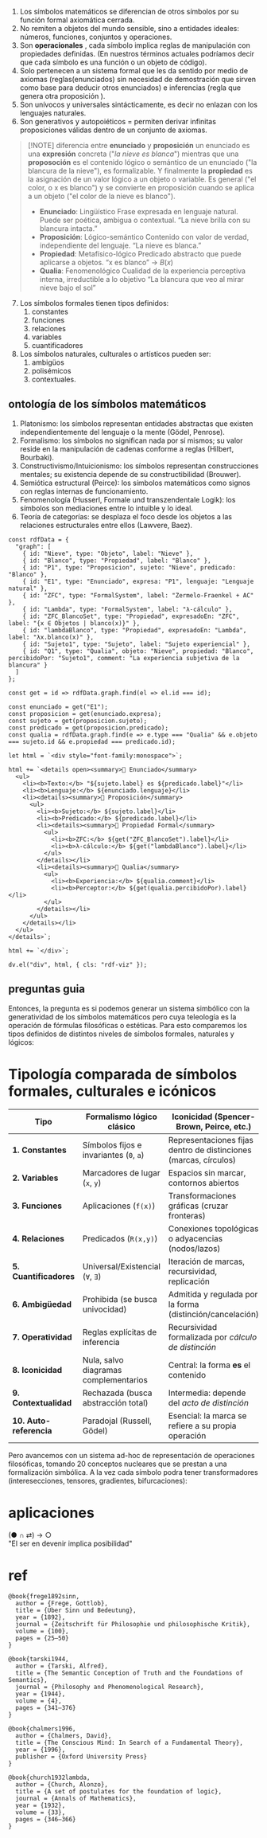 
1. Los símbolos matemáticos se diferencian de otros símbolos por su función formal axiomática cerrada. 
2. No remiten a objetos del mundo sensible, sino a entidades ideales: números, funciones, conjuntos y operaciones. 
3. Son **operacionales** , cada símbolo implica reglas de manipulación con propiedades definidas. (En nuestros términos actuales podríamos decir que cada símbolo es una función o un objeto de código).
4. Solo pertenecen a un sistema formal que les da sentido por medio de axiomas (reglas(enunciados) sin necesidad de demostración que sirven como base para deducir otros enunciados) e inferencias (regla que genera otra proposición ).
5. Son unívocos y universales sintácticamente, es decir no enlazan con los lenguajes naturales. 
6. Son generativos y autopoiéticos = permiten derivar infinitas proposiciones válidas dentro de un conjunto de axiomas.


> [!NOTE] diferencia entre **enunciado** y **proposición**
> un enunciado es una **expresión** concreta ("*la nieve es blanca*") mientras que una **proposoción** es el contenido lógico o semántico de un enunciado ("la blancura de la nieve"), es formalizable. Y finalmente la **propiedad** es la asignación de un valor lógico a un objeto o variable. Es general ("el color, o x es blanco") y se convierte en proposición cuando se aplica a un objeto ("el color de la nieve es blanco").
> - **Enunciado**: 	Lingüístico	Frase expresada en lenguaje natural. Puede ser poética, ambigua o contextual.	“La nieve brilla con su blancura intacta.”
 > - **Proposición**:	Lógico-semántico	Contenido con valor de verdad, independiente del lenguaje.	“La nieve es blanca.”
> - **Propiedad**: 	Metafísico-lógico	Predicado abstracto que puede aplicarse a objetos.	“x es blanco” → $B(x)$
> - **Qualia**: Fenomenológico	Cualidad de la experiencia perceptiva interna, irreductible a lo objetivo	“La blancura que veo al mirar nieve bajo el sol”

7. Los símbolos formales tienen tipos definidos:
	1. constantes
	2. funciones
	3. relaciones
	4. variables
	5. cuantificadores
8. Los símbolos naturales, culturales o artísticos pueden ser:
	1. ambigüos
	2. polisémicos
	3. contextuales. 

## ontología de los símbolos matemáticos 

1.	Platonismo: los símbolos representan entidades abstractas que existen independientemente del lenguaje o la mente (Gödel, Penrose).
2.	Formalismo: los símbolos no significan nada por sí mismos; su valor reside en la manipulación de cadenas conforme a reglas (Hilbert, Bourbaki).
3.	Constructivismo/Intuicionismo: los símbolos representan construcciones mentales; su existencia depende de su constructibilidad (Brouwer).
4. Semiótica estructural (Peirce): los símbolos matemáticos como signos con reglas internas de funcionamiento.
5. Fenomenología (Husserl, Formale und transzendentale Logik): los símbolos son mediaciones entre lo intuible y lo ideal.
6. Teoría de categorías: se desplaza el foco desde los objetos a las relaciones estructurales entre ellos (Lawvere, Baez).



```dataviewjs
const rdfData = {
  "graph": [
    { id: "Nieve", type: "Objeto", label: "Nieve" },
    { id: "Blanco", type: "Propiedad", label: "Blanco" },
    { id: "P1", type: "Proposicion", sujeto: "Nieve", predicado: "Blanco" },
    { id: "E1", type: "Enunciado", expresa: "P1", lenguaje: "Lenguaje natural" },
    { id: "ZFC", type: "FormalSystem", label: "Zermelo-Fraenkel + AC" },
    { id: "Lambda", type: "FormalSystem", label: "λ-cálculo" },
    { id: "ZFC_BlancoSet", type: "Propiedad", expresadoEn: "ZFC", label: "{x ∈ Objetos | blanco(x)}" },
    { id: "lambdaBlanco", type: "Propiedad", expresadoEn: "Lambda", label: "λx.blanco(x)" },
    { id: "Sujeto1", type: "Sujeto", label: "Sujeto experiencial" },
    { id: "Q1", type: "Qualia", objeto: "Nieve", propiedad: "Blanco", percibidoPor: "Sujeto1", comment: "La experiencia subjetiva de la blancura" }
  ]
};

const get = id => rdfData.graph.find(el => el.id === id);

const enunciado = get("E1");
const proposicion = get(enunciado.expresa);
const sujeto = get(proposicion.sujeto);
const predicado = get(proposicion.predicado);
const qualia = rdfData.graph.find(e => e.type === "Qualia" && e.objeto === sujeto.id && e.propiedad === predicado.id);

let html = `<div style="font-family:monospace">`;

html += `<details open><summary>📘 Enunciado</summary>
  <ul>
    <li><b>Texto:</b> "${sujeto.label} es ${predicado.label}"</li>
    <li><b>Lenguaje:</b> ${enunciado.lenguaje}</li>
    <li><details><summary>📐 Proposición</summary>
      <ul>
        <li><b>Sujeto:</b> ${sujeto.label}</li>
        <li><b>Predicado:</b> ${predicado.label}</li>
        <li><details><summary>🎨 Propiedad Formal</summary>
          <ul>
            <li><b>ZFC:</b> ${get("ZFC_BlancoSet").label}</li>
            <li><b>λ-cálculo:</b> ${get("lambdaBlanco").label}</li>
          </ul>
        </details></li>
        <li><details><summary>🌈 Qualia</summary>
          <ul>
            <li><b>Experiencia:</b> ${qualia.comment}</li>
            <li><b>Perceptor:</b> ${get(qualia.percibidoPor).label}</li>
          </ul>
        </details></li>
      </ul>
    </details></li>
  </ul>
</details>`;

html += `</div>`;

dv.el("div", html, { cls: "rdf-viz" });
```


## preguntas guia

Entonces, la pregunta es si podemos generar un sistema simbólico con la generatividad de los símbolos matemáticos pero cuya teleología es la operación de fórmulas filosóficas o estéticas. 
Para esto comparemos los tipos definidos de distintos niveles de símbolos formales, naturales y lógicos: 


# Tipología comparada de símbolos formales, culturales e icónicos

| Tipo                    | Formalismo lógico clásico               | Iconicidad (Spencer-Brown, Peirce, etc.)                         | Semiótica natural/cultural               |
| ----------------------- | --------------------------------------- | ---------------------------------------------------------------- | ---------------------------------------- |
| **1. Constantes**       | Símbolos fijos e invariantes (`0`, `a`) | Representaciones fijas dentro de distinciones (marcas, círculos) | Convenciones estilizadas o emblemas      |
| **2. Variables**        | Marcadores de lugar (`x`, `y`)          | Espacios sin marcar, contornos abiertos                          | Sujetos móviles, roles, arquetipos       |
| **3. Funciones**        | Aplicaciones (`f(x)`)                   | Transformaciones gráficas (cruzar fronteras)                     | Prácticas codificadas (rituales, gestos) |
| **4. Relaciones**       | Predicados (`R(x,y)`)                   | Conexiones topológicas o adyacencias (nodos/lazos)               | Relaciones simbólicas abiertas           |
| **5. Cuantificadores**  | Universal/Existencial (`∀`, `∃`)        | Iteración de marcas, recursividad, replicación                   | Generalizaciones narrativas o míticas    |
| **6. Ambigüedad**       | Prohibida (se busca univocidad)         | Admitida y regulada por la forma (distinción/cancelación)        | Central (polisemia, metáfora)            |
| **7. Operatividad**     | Reglas explícitas de inferencia         | Recursividad formalizada por *cálculo de distinción*             | Instrucciones implícitas                 |
| **8. Iconicidad**       | Nula, salvo diagramas complementarios   | Central: la forma **es** el contenido                            | Alta: el símbolo remite sensorialmente   |
| **9. Contextualidad**   | Rechazada (busca abstracción total)     | Intermedia: depende del *acto de distinción*                     | Fundamental                              |
| **10. Auto-referencia** | Paradojal (Russell, Gödel)              | Esencial: la marca se refiere a su propia operación              | Frecuente (metáforas sobre metáforas)    |


Pero avancemos con un sistema ad-hoc de representación de operaciones filosóficas, tomando 20 conceptos nucleares que se prestan a una formalización simbólica. A la vez cada símbolo podra tener transformadores (interesecciones, tensores, gradientes, bifurcaciones):



# aplicaciones

(● ∩ ⇄) → ○  
"El ser en devenir implica posibilidad"



# ref
```
@book{frege1892sinn,
  author = {Frege, Gottlob},
  title = {Über Sinn und Bedeutung},
  year = {1892},
  journal = {Zeitschrift für Philosophie und philosophische Kritik},
  volume = {100},
  pages = {25–50}
}

@book{tarski1944,
  author = {Tarski, Alfred},
  title = {The Semantic Conception of Truth and the Foundations of Semantics},
  journal = {Philosophy and Phenomenological Research},
  year = {1944},
  volume = {4},
  pages = {341–376}
}

@book{chalmers1996,
  author = {Chalmers, David},
  title = {The Conscious Mind: In Search of a Fundamental Theory},
  year = {1996},
  publisher = {Oxford University Press}
}

@book{church1932lambda,
  author = {Church, Alonzo},
  title = {A set of postulates for the foundation of logic},
  journal = {Annals of Mathematics},
  year = {1932},
  volume = {33},
  pages = {346–366}
}
```



